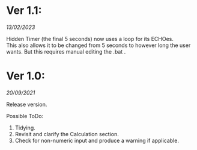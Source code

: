 # Ver 1.1:
_13/02/2023_

Hidden Timer (the final 5 seconds) now uses a loop for its ECHOes.  
This also allows it to be changed from 5 seconds to however long the user wants. But this requires manual editing the .bat .

# Ver 1.0:
_20/09/2021_

Release version.

Possible ToDo:
1) Tidying.
2) Revisit and clarify the Calculation section.
3) Check for non-numeric input and produce a warning if applicable.